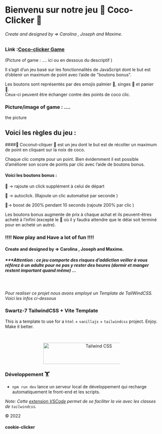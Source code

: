 Bienvenu sur notre jeu 🥥 Coco-Clicker 🥥
===================================

###### Create and designed by => Carolina , Joseph and Maxime.

### Link :[Coco-clicker Game](https://maxime-vds.github.io/cookie-clicker/)

(Picture of game : …. ici ou en dessous du descriptif )

Il s’agit d’un jeu basé sur les fonctionnalités de JavaScript dont le but est d’obtenir un maximum de point avec l’aide de "boutons bonus".

Les boutons sont représentés par des emojis palmier 🌴, singes 🐒 et panier 🧺.  
Ceux-ci peuvent être échanger contre des points de coco clic.

### Picture/image of game : ….

the picture  
  

Voici les règles du jeu :
-------------------------

####🥥 Coconut-cliquer 🥥 est un jeu dont le but est de récolter un maximum de point en cliquant sur la noix de coco.

Chaque clic compte pour un point. Bien évidemment il est possible d’améliorer son score de points par clic avec l’aide de boutons bonus.

#### Voici les boutons bonus :

🧺 -> rajoute un click supplément à celui de départ

🌴 -> autoclick. (Rajoute un clic automatisé par seconde )

🐒-> boost de 200% pendant 10 seconds (rajoute 200% par clic )

Les boutons bonus augmente de prix à chaque achat et ils peuvent-êtres acheté à l’infini (excepté le 🐒 où il y faudra attendre que le délai soit terminé pour en acheté un autre).

### !!!! Now play and Have a lot of fun !!!!

#### Create and designed by => Carolina , Joseph and Maxime.

##### \*\*\*Attention : ce jeu comporte des risques d’addiction veiller à vous référez à un adulte pour ne pas y rester des heures (dormir et manger restent important quand même) …

<br> <br>
_Pour realiser ce projet nous avons employé un Template de TailWindCSS.  
Voici les infos ci-dessous_

### Swartz-7 TailwindCSS + Vite Template

This is a template to use for a `html` + `vanillajs` + `tailwindcss` project. Enjoy. Make it better.

<br/>

<p align="center">
  <a href="https://tailwindcss.com" target="_blank">
    <picture>
      <source media="(prefers-color-scheme: dark)" srcset="https://raw.githubusercontent.com/tailwindlabs/tailwindcss/HEAD/.github/logo-dark.svg">
      <source media="(prefers-color-scheme: light)" srcset="https://raw.githubusercontent.com/tailwindlabs/tailwindcss/HEAD/.github/logo-light.svg">
      <img alt="Tailwind CSS" src="https://raw.githubusercontent.com/tailwindlabs/tailwindcss/HEAD/.github/logo-light.svg" width="350" height="70" style="max-width: 50%;">
    </picture>
  </a>
</p>


### Développement 🏋️

- `npm run dev` lance un serveur local de développement qui recharge automatiquement le front-end et les scripts.

_Note: Cette [extension VSCode](https://marketplace.visualstudio.com/items?itemName=bradlc.vscode-tailwindcss) permet de se faciliter la vie avec les classes de `tailwindcss`._



&copy; 2022
#### cookie-clicker
